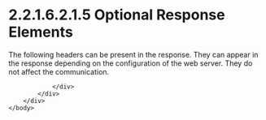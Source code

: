 <html dir="LTR" xmlns:mshelp="http://msdn.microsoft.com/mshelp" xmlns:ddue="http://ddue.schemas.microsoft.com/authoring/2003/5" xmlns:xlink="http://www.w3.org/1999/xlink" xmlns:tool="http://www.microsoft.com/tooltip">
    <head>
        <meta http-equiv="Content-Type" content="text/html; CHARSET=utf-8"></meta>
        <meta name="save" content="history"></meta>
        <title>2.2.1.6.2.1.5 Optional Response Elements</title>
        <xml>
            <mshelp:toctitle title="2.2.1.6.2.1.5 Optional Response Elements"></mshelp:toctitle>
            <mshelp:rltitle title="[MS-SSAS8]: Optional Response Elements"></mshelp:rltitle>
            <mshelp:keyword index="A" term="37d5701b-dc9f-4f28-896c-33eee9d57076"></mshelp:keyword>
            <mshelp:attr name="DCSext.ContentType" value="open specification"></mshelp:attr>
            <mshelp:attr name="AssetID" value="37d5701b-dc9f-4f28-896c-33eee9d57076"></mshelp:attr>
            <mshelp:attr name="TopicType" value="kbRef"></mshelp:attr>
            <mshelp:attr name="DCSext.Title" value="[MS-SSAS8]: Optional Response Elements" />
        </xml>
    </head>
    <body>
        <div id="header">
            <h1 class="heading">2.2.1.6.2.1.5 Optional Response Elements</h1>
        </div>
        <div id="mainSection">
            <div id="mainBody">
                <div id="allHistory" class="saveHistory"></div>
                <div id="sectionSection0" class="section" name="collapseableSection">
                    

<p>The following headers can be present in the response. They
can appear in the response depending on the configuration of the web server.
They do not affect the communication.</p>


                </div>
            </div>
        </div>
    </body>
</html>